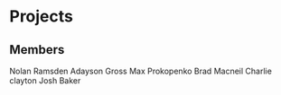 Projects
========
Members
-------
Nolan Ramsden 
Adayson Gross
Max Prokopenko
Brad Macneil
Charlie clayton
Josh Baker
